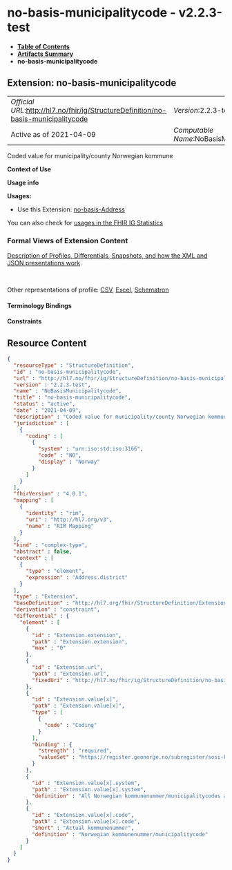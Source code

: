 # no-basis-municipalitycode - v2.2.3-test

* [**Table of Contents**](toc.md)
* [**Artifacts Summary**](artifacts.md)
* **no-basis-municipalitycode**

## Extension: no-basis-municipalitycode 

| | |
| :--- | :--- |
| *Official URL*:http://hl7.no/fhir/ig/StructureDefinition/no-basis-municipalitycode | *Version*:2.2.3-test |
| Active as of 2021-04-09 | *Computable Name*:NoBasisMunicipalitycode |

Coded value for municipality/county Norwegian kommune

**Context of Use**

**Usage info**

**Usages:**

* Use this Extension: [no-basis-Address](StructureDefinition-no-basis-Address.md)

You can also check for [usages in the FHIR IG Statistics](https://packages2.fhir.org/xig/hl7.fhir.no.basis|current/StructureDefinition/no-basis-municipalitycode)

### Formal Views of Extension Content

 [Description of Profiles, Differentials, Snapshots, and how the XML and JSON presentations work](http://build.fhir.org/ig/FHIR/ig-guidance/readingIgs.html#structure-definitions). 

 

Other representations of profile: [CSV](StructureDefinition-no-basis-municipalitycode.csv), [Excel](StructureDefinition-no-basis-municipalitycode.xlsx), [Schematron](StructureDefinition-no-basis-municipalitycode.sch) 

#### Terminology Bindings

#### Constraints



## Resource Content

```json
{
  "resourceType" : "StructureDefinition",
  "id" : "no-basis-municipalitycode",
  "url" : "http://hl7.no/fhir/ig/StructureDefinition/no-basis-municipalitycode",
  "version" : "2.2.3-test",
  "name" : "NoBasisMunicipalitycode",
  "title" : "no-basis-municipalitycode",
  "status" : "active",
  "date" : "2021-04-09",
  "description" : "Coded value for municipality/county Norwegian kommune",
  "jurisdiction" : [
    {
      "coding" : [
        {
          "system" : "urn:iso:std:iso:3166",
          "code" : "NO",
          "display" : "Norway"
        }
      ]
    }
  ],
  "fhirVersion" : "4.0.1",
  "mapping" : [
    {
      "identity" : "rim",
      "uri" : "http://hl7.org/v3",
      "name" : "RIM Mapping"
    }
  ],
  "kind" : "complex-type",
  "abstract" : false,
  "context" : [
    {
      "type" : "element",
      "expression" : "Address.district"
    }
  ],
  "type" : "Extension",
  "baseDefinition" : "http://hl7.org/fhir/StructureDefinition/Extension",
  "derivation" : "constraint",
  "differential" : {
    "element" : [
      {
        "id" : "Extension.extension",
        "path" : "Extension.extension",
        "max" : "0"
      },
      {
        "id" : "Extension.url",
        "path" : "Extension.url",
        "fixedUri" : "http://hl7.no/fhir/ig/StructureDefinition/no-basis-municipalitycode"
      },
      {
        "id" : "Extension.value[x]",
        "path" : "Extension.value[x]",
        "type" : [
          {
            "code" : "Coding"
          }
        ],
        "binding" : {
          "strength" : "required",
          "valueSet" : "https://register.geonorge.no/subregister/sosi-kodelister/kartverket/kommunenummer-alle"
        }
      },
      {
        "id" : "Extension.value[x].system",
        "path" : "Extension.value[x].system",
        "definition" : "All Norwegian kommunenummer/municipalitycodes are published by SSB"
      },
      {
        "id" : "Extension.value[x].code",
        "path" : "Extension.value[x].code",
        "short" : "Actual kommunenummer",
        "definition" : "Norwegian kommunenummer/municipalitycode"
      }
    ]
  }
}

```
